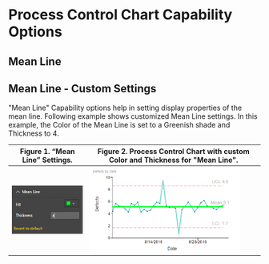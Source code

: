 
# Process Control Chart Capability Options

## Mean Line

## Mean Line - Custom Settings
"Mean Line" Capability options help in setting display properties of the mean line. Following example shows customized Mean Line settings. In this example, the Color of the Mean Line is set to a Greenish shade and Thickness to 4. 

| Figure 1. “Mean Line” Settings. | Figure 2. Process Control Chart with custom Color and Thickness for "Mean Line". |
|---|---|
| <img src="images/MeanLine.png" alt="Drawing" width="200px">  | <img src="images/MeanLineSample.png" alt="Drawing" width="300px"> |
